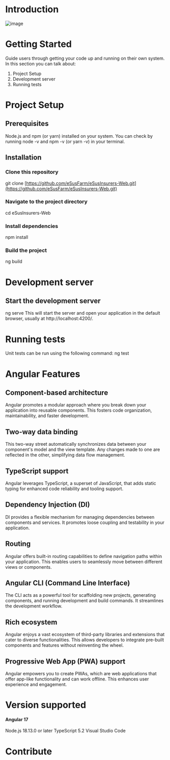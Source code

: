 # Introduction 

![image](https://github.com/eSusFarm/eSusInsurers-Web/assets/161411994/19958557-3314-471c-8f83-7fba96c346f7)

# Getting Started
Guide users through getting your code up and running on their own system. In this section you can talk about:
1.	Project Setup
2.	Development server
3.	Running tests
   
# Project Setup

## Prerequisites
 Node.js and npm (or yarn) installed on your system. You can check by running node -v and npm -v (or yarn -v) in your terminal.
 
## Installation

### Clone this repository
git clone [https://github.com/eSusFarm/eSusInsurers-Web.git](https://github.com/eSusFarm/eSusInsurers-Web.git)

### Navigate to the project directory
cd eSusInsurers-Web

### Install dependencies
npm install

### Build the project
ng build

# Development server

## Start the development server
 ng serve 
 This will start the server and open your application in the default browser, usually at http://localhost:4200/.
 
# Running tests 
Unit tests can be run using the following command:
ng test

# Angular Features
## Component-based architecture 
Angular promotes a modular approach where you break down your application into reusable components. This fosters code organization, maintainability, and faster development.

## Two-way data binding 
This two-way street automatically synchronizes data between your component's model and the view template. Any changes made to one are reflected in the other, simplifying data flow management.

## TypeScript support
Angular leverages TypeScript, a superset of JavaScript, that adds static typing for enhanced code reliability and tooling support.

## Dependency Injection (DI)
DI provides a flexible mechanism for managing dependencies between components and services. It promotes loose coupling and testability in your application.

## Routing
Angular offers built-in routing capabilities to define navigation paths within your application. This enables users to seamlessly move between different views or components.

## Angular CLI (Command Line Interface)
The CLI acts as a powerful tool for scaffolding new projects, generating components, and running development and build commands. It streamlines the development workflow.

## Rich ecosystem
Angular enjoys a vast ecosystem of third-party libraries and extensions that cater to diverse functionalities. This allows developers to integrate pre-built components and features without reinventing the wheel.

## Progressive Web App (PWA) support
Angular empowers you to create PWAs, which are web applications that offer app-like functionality and can work offline. This enhances user experience and engagement.

# Version supported

#### Angular 17
Node.js 18.13.0 or later
TypeScript 5.2
Visual Studio Code

# Contribute

